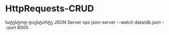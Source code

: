 # HttpRequests-CRUD
 
სატესტოდ დავსტარტე JSON Server
npx json-server --watch data/db.json --port 8000
